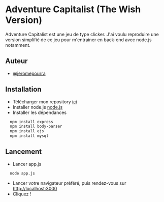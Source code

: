 # Adventure Capitalist (The Wish Version)


Adventure Capitalist est une jeu de type clicker.
J'ai voulu reproduire une version simplifié de ce jeu pour m'entrainer en back-end avec node.js notamment.


## Auteur


- [@jeromepourra](https://www.github.com/jeromepourra)


## Installation


* Télécharger mon repository [ici](https://github.com/jeromepourra/adcap/archive/refs/heads/main.zip)
* Installer node.js [node.js](https://nodejs.org)
* Installer les dépendances


```bash
  npm install express
  npm install body-parser
  npm install ejs
  npm install mysql
```


## Lancement


* Lancer app.js


```bash
  node app.js
```


* Lancer votre navigateur préféré, puis rendez-vous sur [http://localhost:3000](http://localhost:3000)
* Cliquez !